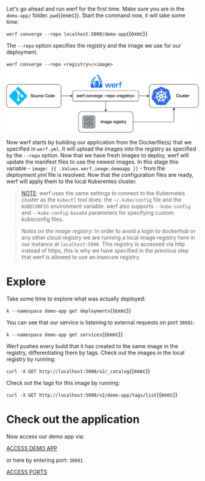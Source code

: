 Let's go ahead and run werf for the first time. Make sure you are in the `demo-app/` folder. `pwd`{{exec}}.
Start the command now, it will take some time:

`werf converge --repo localhost:5000/demo-app`{{exec}}

The `--repo` option specifies the registry and the image we use for our deployment.

`werf converge --repo <registry>/<image>` 

![Flowchart](./flowchart.jpg)

Now werf starts by building our application from the Dockerfile(s) that we specified in `werf.yml`.
It will upload the images into the registry as specified by the `--repo` option.
Now that we have fresh images to deploy, werf will update the manifest files to use the newest images.
In this stage this variable - `image: {{ .Values.werf.image.demoapp }}` - from the *deployment.yml* file is resolved.
Now that the configuration files are ready, werf will apply them to the local Kuberentes cluster.

> [NOTE](https://werf.io/documentation/v1.2/index.html#deploy-an-example-application): werf uses the same settings to connect to the Kubernetes cluster as the `kubectl` tool does: the `~/.kube/config` file and the `KUBECONFIG` environment variable. werf also supports `--kube-config` and `--kube-config-base64` parameters for specifying custom kubeconfig files.

> *Notes on the image registry*: In order to avoid a login to dockerhub or any other cloud registry we are running a local image registry here in our instance at `localhost:5000`. This registry is accessed via http instead of https, this is why we have specified in the previous step that werf is allowed to use an insecure registry.

# Explore

Take some time to explore what was actually deployed:

`k --namespace demo-app get deployments`{{exec}}

You can see that our service is listening to external requests on port `30081`:

`k --namespace demo-app get services`{{exec}}

Werf pushes every build that it has created to the same image in the registry, differentiating them by tags.
Check out the images in the local registry by running:

`curl -X GET http://localhost:5000/v2/_catalog`{{exec}}

Check out the tags for this image by running:

`curl -X GET http://localhost:5000/v2/demo-app/tags/list`{{exec}}

# Check out the application

Now access our demo app via:

[ACCESS DEMO APP]({{TRAFFIC_HOST1_30081}})

or here by entering port: `30081`

[ACCESS PORTS]({{TRAFFIC_SELECTOR}})